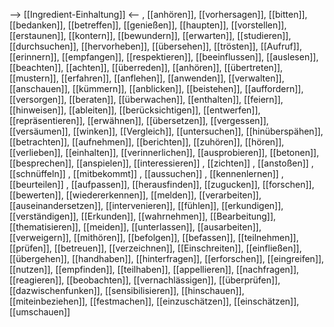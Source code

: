 --> [[Ingredient-Einhaltung]] <--
, [[anhören]], [[vorhersagen]], [[bitten]], [[bedanken]], [[betreffen]], [[genießen]], [[haupten]], [[vorstellen]], [[erstaunen]], [[kontern]], [[bewundern]], [[erwarten]], [[studieren]], [[durchsuchen]], [[hervorheben]], [[übersehen]], [[trösten]], [[Aufruf]], [[erinnern]], [[empfangen]], [[respektieren]], [[beeinflussen]], [[auslesen]], [[beachten]], [[achten]], [[überreden]], [[anhören]], [[übertreten]], [[mustern]], [[erfahren]], [[anflehen]], [[anwenden]], [[verwalten]], [[anschauen]], [[kümmern]], [[anblicken]], [[beistehen]], [[auffordern]], [[versorgen]], [[beraten]], [[überwachen]], [[enthalten]], [[feiern]], [[hinweisen]], [[ableiten]], [[berücksichtigen]], [[entwerfen]], [[repräsentieren]], [[erwähnen]], [[übersetzen]], [[vergessen]], [[versäumen]], [[winken]], [[Vergleich]], [[untersuchen]], [[hinüberspähen]], [[betrachten]], [[aufnehmen]], [[berichten]], [[zuhören]], [[hören]], [[verlieben]], [[einhalten]], [[verinnerlichen]], [[ausprobieren]], [[betonen]], [[besprechen]], [[anspielen]], [[interessieren]]
, [[zichten]]
, [[anstoßen]]
, [[schnüffeln]]
, [[mitbekommt]]
, [[aussuchen]]
, [[kennenlernen]]
, [[beurteilen]]
, [[aufpassen]], [[herausfinden]], [[zugucken]], [[forschen]], [[bewerten]], [[wiedererkennen]], [[melden]], [[verarbeiten]], [[auseinandersetzen]], [[intervenieren]], [[fühlen]], [[erkundigen]], [[verständigen]], [[Erkunden]], [[wahrnehmen]], [[Bearbeitung]], [[thematisieren]], [[meiden]], [[unterlassen]], [[ausarbeiten]], [[verweigern]], [[mithören]], [[befolgen]], [[befassen]], [[teilnehmen]], [[prüfen]], [[betreuen]], [[verzeichnen]], [[Einschreiten]], [[einfließen]], [[übergehen]], [[handhaben]], [[hinterfragen]], [[erforschen]], [[eingreifen]], [[nutzen]], [[empfinden]], [[teilhaben]], [[appellieren]], [[nachfragen]], [[reagieren]], [[beobachten]], [[vernachlässigen]], [[überprüfen]], [[dazwischenfunken]], [[sensibilisieren]], [[hinschauen]], [[miteinbeziehen]], [[festmachen]], [[einzuschätzen]], [[einschätzen]], [[umschauen]]